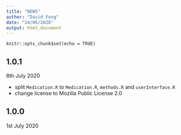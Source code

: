 ```yaml
---
title: "NEWS"
author: "David Fong"
date: "24/06/2020"
output: html_document
---
```


```{r setup, include=FALSE}
knitr::opts_chunk$set(echo = TRUE)
```

## 1.0.1
8th July 2020

* split `Medication.R` to `Medication.R`, `methods.R` and `userInterface.R`
* change license to Mozilla Public License 2.0

## 1.0.0
1st July 2020
